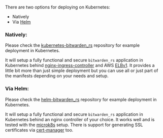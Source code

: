 There are two options for deploying on Kubernetes:
* Natively
* Via [Helm](https://helm.sh/)

### Natively:
Please check the [kubernetes-bitwarden_rs](https://github.com/icicimov/kubernetes-bitwarden_rs) repository for example deployment in Kubernetes.

It will setup a fully functional and secure `bitwarden_rs` application in Kubernetes behind [nginx-ingress-controller](https://github.com/kubernetes/ingress-nginx) and AWS [ELBv1](https://aws.amazon.com/elasticloadbalancing/features/#Details_for_Elastic_Load_Balancing_Products). It provides a little bit more than just simple deployment but you can use all or just part of the manifests depending on your needs and setup.

### Via Helm:
Please check the [helm-bitwarden_rs](https://github.com/Skeen/helm-bitwarden_rs) repository for example deployment in Kubernetes.

It will setup a fully functional and secure `bitwarden_rs` application in Kubernetes behind an nginx controller of your choice. It works well and is tested with the [microk8s](https://microk8s.io/) setup. There is support for generating SSL certificates via [cert-manager](https://github.com/jetstack/cert-manager) too.
